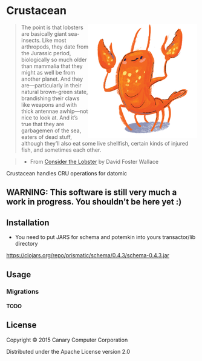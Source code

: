 # Crustacean
<img src="https://raw.githubusercontent.com/appcanary/crustacean/master/logo.png"
 alt="Crustacean logo" align="right" height="300px"/>
> The point is that lobsters are basically giant sea-insects. Like most arthropods, they date from the Jurassic period, biologically so much older than mammalia that they might as well be from another planet. And they are—particularly in their natural brown-green state, brandishing their claws like weapons and with thick antennae awhip—not nice to look at. And it’s true that they are garbagemen of the sea, eaters of dead stuff, although they’ll also eat some live shellfish, certain kinds of injured fish, and sometimes each other.

> - From [Consider the Lobster](http://www.gourmet.com/magazine/2000s/2004/08/consider_the_lobster) by David Foster Wallace

Crustacean handles CRU operations for datomic

## WARNING: This software is still very much a work in progress. You shouldn't be here yet :)

## Installation

- You need to put JARS for schema and potemkin into yours transactor/lib directory

https://clojars.org/repo/prismatic/schema/0.4.3/schema-0.4.3.jar

## Usage

### Migrations

#### TODO



## License

Copyright © 2015 Canary Computer Corporation

Distributed under the Apache License version 2.0
